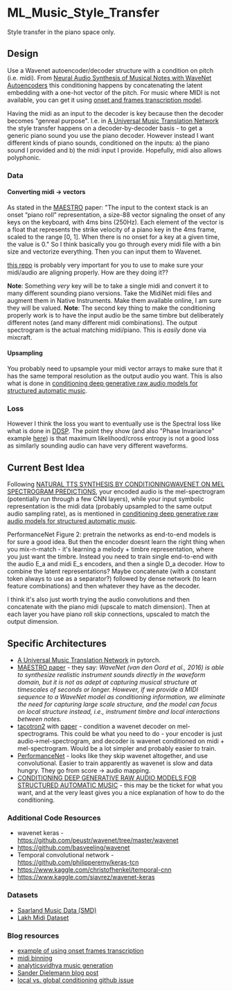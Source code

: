 # ML_Music_Style_Transfer
Style transfer in the piano space only.

## Design
Use a Wavenet autoencoder/decoder structure with a condition on pitch (i.e. midi). From [Neural Audio Synthesis of Musical Notes with WaveNet Autoencoders](https://arxiv.org/abs/1704.01279) this conditioning happens by concatenating the latent embedding with a one-hot vector of the pitch. For music where MIDI is not available, you can get it using [onset and frames transcription model](https://github.com/magenta/magenta/tree/master/magenta/models/onsets_frames_transcription). 

Having the midi as an input to the decoder is key because then the decoder becomes "genreal purpose". I.e. in [A Universal Music Translation Network](https://github.com/facebookresearch/music-translation/tree/master/src) the style transfer happens on a decoder-by-decoder basis - to get a generic piano sound you use the piano decoder. However instead I want different kinds of piano sounds, conditioned on the inputs: a) the piano sound I provided and b) the midi input I provide. Hopefully, midi also allows polyphonic.

### Data
#### Converting midi -> vectors
As stated in the [MAESTRO](https://arxiv.org/abs/1810.12247) paper: "The input to the context stack is an onset “piano roll” representation, a size-88 vector signaling the onset of any keys on the keyboard, with 4ms bins (250Hz). Each element of the vector is a float that represents the strike velocity of a piano key in the 4ms frame, scaled to the range [0, 1]. When there
is no onset for a key at a given time, the value is 0." So I think basically you go through every midi file with a bin size and vectorize everything. Then you can input them to Wavenet. 

[this repo](https://github.com/bwang514/PerformanceNet) is probably very important for you to use to make sure your midi/audio are aligning properly. How are they doing it??

**Note**: Something *very* key will be to take a single midi and convert it to many different sounding piano versions. Take the MidiNet midi files and augment them in Native Instruments. Make them available online, I am sure they will be valued. 
**Note**: The second key thing to make the conditioning properly work is to have the input audio be the same timbre but deliberately different notes (and many different midi combinations). The output spectrogram is the actual matching midi/piano. This is *easily* done via mixcraft. 

#### Upsampling 
You probably need to upsample your midi vector arrays to make sure that it has the same temporal resolution as the output audio you want. This is also what is done in [conditioning deep generative raw audio models for structured automatic music](https://arxiv.org/pdf/1806.09905.pdf).

### Loss
However I think the loss you want to eventually use is the Spectral loss like what is done in [DDSP](https://arxiv.org/pdf/2001.04643.pdf). The point they show (and also "Phase Invariance" example [here](https://storage.googleapis.com/ddsp/index.html)) is that maximum likelihood/cross entropy is not a good loss as similarly sounding audio can have very different waveforms. 

## Current Best Idea
Following [NATURAL TTS SYNTHESIS BY CONDITIONINGWAVENET ON MEL SPECTROGRAM
PREDICTIONS](https://arxiv.org/pdf/1712.05884.pdf), your encoded audio is the mel-spectrogram (potentially run through a few CNN layers), while your input symbolic representation is the midi data (probably upsampled to the same output audio sampling rate), as is mentioned in [conditioning deep generative raw audio models for structured automatic music](https://arxiv.org/pdf/1806.09905.pdf).

PerformanceNet Figure 2: pretrain the networks as end-to-end models is for sure a good idea. But then the encoder doesnt learn the right thing when you mix-n-match - it's learning a melody + timbre representation, where you just want the timbre. Instead you need to train single end-to-end with the audio E_a and midi E_s encoders, and then a single D_a decoder. How to combine the latent representations? Maybe concatenate (with a constant token always to use as a separator?) followed by dense network (to learn feature combinations) and then whatever they have as the decoder. 

I think it's also just worth trying the audio convolutions and then concatenate with the piano midi (upscale to match dimension). Then at each layer you have piano roll skip connections, upscaled to match the output dimension.

## Specific Architectures
- [A Universal Music Translation Network](https://github.com/facebookresearch/music-translation/tree/master/src) in pytorch.
- [MAESTRO paper](https://arxiv.org/abs/1810.12247) - they say: *WaveNet (van den Oord et al., 2016) is able to synthesize realistic instrument sounds directly in the waveform domain, but it is not as adept at capturing musical structure at timescales of seconds or longer. However, if we provide a MIDI sequence to a WaveNet model as conditioning information, we eliminate the need for capturing large scale structure, and the model can focus on local structure instead, i.e., instrument timbre and local interactions between notes.*
- [tacotron2](https://github.com/NVIDIA/tacotron2) with [paper](https://arxiv.org/pdf/1712.05884.pdf) - condition a wavenet decoder on mel-spectrograms. This could be what you need to do - your encoder is just audio->mel-spectrogram, and decoder is wavenet conditioned on midi + mel-spectrogram. Would be a lot simpler and probably easier to train.
- [PerformanceNet](https://github.com/bwang514/PerformanceNet) - looks like they skip wavenet altogether, and use convolutional. Easier to train apparently as wavenet is slow and data hungry. They go from score -> audio mapping. 
- [CONDITIONING DEEP GENERATIVE RAW AUDIO MODELS FOR
STRUCTURED AUTOMATIC MUSIC](https://arxiv.org/pdf/1806.09905.pdf) - this may be the ticket for what you want, and at the very least gives you a nice explanation of how to do the conditioning. 

### Additional Code Resources
- wavenet keras - https://github.com/peustr/wavenet/tree/master/wavenet
- https://github.com/basveeling/wavenet
- Temporal convolutional network - https://github.com/philipperemy/keras-tcn
- https://www.kaggle.com/christofhenkel/temporal-cnn
- https://www.kaggle.com/siavrez/wavenet-keras


### Datasets
- [Saarland Music Data (SMD)](http://resources.mpi-inf.mpg.de/SMD/SMD_MIDI-Audio-Piano-Music.html)
- [Lakh Midi Dataset](https://colinraffel.com/projects/lmd/#get)


### Blog resources
- [example of using onset frames transcription](https://medium.com/nomtek/machine-learning-in-music-transcription-354b9360cd5f)
- [midi binning](https://raphaellederman.github.io/articles/musicgeneration/#training-the-language-model)
- [analyticsvidhya music generation](https://www.analyticsvidhya.com/blog/2020/01/how-to-perform-automatic-music-generation/)
- [Sander Dielemann blog post](https://benanne.github.io/2020/03/24/audio-generation.html)
- [local vs. global conditioning github issue](https://github.com/ibab/tensorflow-wavenet/issues/112)
